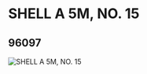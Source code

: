 # SHELL A 5M, NO. 15
## 96097
![SHELL A 5M, NO. 15](https://lc-www-live-s.legocdn.com/media/bricks/5/2/4632658.jpg)